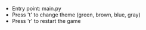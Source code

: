 - Entry point: main.py
- Press 't' to change theme (green, brown, blue, gray)
- Press 'r' to restart the game

